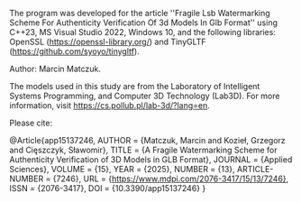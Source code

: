 The program was developed for the article ''Fragile Lsb Watermarking Scheme For Authenticity Verification Of 3d Models In Glb Format'' using C++23, MS Visual Studio 2022, Windows 10, and the following libraries: OpenSSL (https://openssl-library.org/) and TinyGLTF (https://github.com/syoyo/tinygltf).

Author: Marcin Matczuk. 


The models used in this study are from the Laboratory of Intelligent Systems Programming, and Computer 3D Technology (Lab3D). For more information, visit https://cs.pollub.pl/lab-3d/?lang=en.

Please cite:

@Article{app15137246,
AUTHOR = {Matczuk, Marcin and Kozieł, Grzegorz and Cięszczyk, Sławomir},
TITLE = {A Fragile Watermarking Scheme for Authenticity Verification of 3D Models in GLB Format},
JOURNAL = {Applied Sciences},
VOLUME = {15},
YEAR = {2025},
NUMBER = {13},
ARTICLE-NUMBER = {7246},
URL = {https://www.mdpi.com/2076-3417/15/13/7246},
ISSN = {2076-3417},
DOI = {10.3390/app15137246}
}


